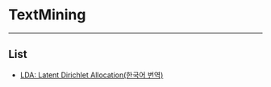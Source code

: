 # TextMining
---
## List

- [LDA: Latent Dirichlet Allocation(한국어 번역)](https://github.com/0xb270/translate-anything/blob/master/TextMining/LDA-Latent-Dirichlet-Allocation.md)
